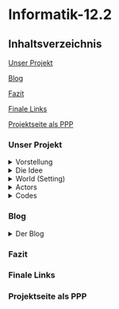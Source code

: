 # Informatik-12.2

## Inhaltsverzeichnis

[Unser Projekt](#1)

[Blog](#2)

[Fazit](#3)

[Finale Links](#4)

[Projektseite als PPP](#5)

### <a name="1"></a>Unser Projekt

<details>
<summary>Vorstellung</summary>
<br>
Das ist unser Projekt....
</details>

<details>
<summary>Die Idee</summary>
<br>
Unsere Idee ist es...
</details>

<details>
<summary>World (Setting) </summary>
<br>
Es spielt in einer Ader, die wir wie folgt programmiert haben...
</details>

<details>
<summary>Actors</summary>
<br>
  
## Antikörper

<p align="center">
  <img width="250" alt="Antikörper" src="https://user-images.githubusercontent.com/88386173/152698020-950b4e70-1960-4ee4-9d61-b14cc83ca149.PNG" />
</p>

<p align="center">
  <img width="250" alt="Antikörper feiern" src="https://user-images.githubusercontent.com/88386173/152698027-9227718a-9a21-4bc7-93e0-cc7d6330a031.PNG" />
</p>

## Corona Virus

<p align="center">
<img width="259" alt="Virus" src="https://user-images.githubusercontent.com/88386173/152698129-0ca5576c-3438-45a8-adbd-3b08ba420612.PNG" />
</p>
  
<p align="center">
<img width="259" alt="virus traurig" src="https://user-images.githubusercontent.com/88386173/152698284-aac60cfd-7d98-4179-b87f-f393aabc0e62.PNG" />
</p>
  
Virus, Aluhüte, Globulis....
</details>

<details>
<summary>Codes</summary>
<br>
Dies sind zusammengefasst unsere Codes:
</details>

### <a name="2"></a>Blog

<details>
<summary>Der Blog</summary>
<br>
  
## 21-12-2021
Unsere Gruppe hat heute angefangen, über neue Projekt Ideen nachzudenken. Anschließend haben wir recherchiert, welche Programme und Programmiersprachen für Anfänger geeignet sind. Dies war etwas schwierig, einfach wegen der Fülle an Auswahlmöglichkeiten, die online vorhandens sind. Mit Hilfe einer Beratung von Herrn Buhl haben wir uns dazu entschlossen, ein neues Coding Programm auszuprobieren und nicht mehr in Blocksprache zu coden, sondern uns an das "echte" Coden zu wagen. Schnell sind wir zu Greenfoot gelangt, ein für Ausbildungszwecke entwickeltes Programm, bei welchem man mit Java programmiert. Herr Buhl hat uns einen großen Teil der Stunde, die Basics von Greenfoot mit "Actors" und "Worlds" erklärt und wie diese miteinander interagieren und man programmiert.

## 22-12-2021
Wir haben  uns erste Spiele bei Greenfoot angeschaut, wie ein Raketenspiel, um das Prinzip dahinter besser zu verstehen.

## 11-01-2022

Heute hat sich Vanessa weiter mit Greenfoot beschäftigt. Nun wissen wir etwas mehr über Greenfoot und was / wieviel wir damit programmieren können. Wir überlegen weiterhin, was wir konkret mit Greenfoot machen wollen, weswegen wir uns weiterhin über dieses Programmier-Portal informiert haben und verschiedene Dinge damit ausprobiert haben. Am Ende der Stunde hat uns Herr Buhl ein Buch gegeben mit einer Einführung zu Greenfoot. Dieses hat Vanessa dann mit nach Hause genommen.

Erster Fortschritt:

![cakecode](https://user-images.githubusercontent.com/88386321/149143439-dc78d9d9-21ff-4080-a3c1-d8c94151a41a.PNG)
![mousecode](https://user-images.githubusercontent.com/88386321/149143135-7704f5c2-0cdf-4ff8-878f-937b58a161c5.PNG)
Erster Codes für zwei sich bewegende Objekte (Actors).

![restingactors](https://user-images.githubusercontent.com/88386321/149143188-e60a1076-9b70-44f7-af10-342fa5b1708d.PNG)
Objekte (Actors) in der Welt.

![runningactors](https://user-images.githubusercontent.com/88386321/149143281-abfe9a30-c43e-4e4d-95e9-94397fa81a41.PNG)
Die Objekte nachdem "Run" gedrückt wird. 

## 12-01-2022

Heute hat die Stunde etwas später begonnen (ca. 13:20). Da wir nicht so viel Zeit hatten, haben wir uns mit dem Buch beschäftigt, was uns Herrn Buhl am Tag zuvor gegeben hat, um Java und Greenfoot nach wie vor besser nachzuvollziehen. Schliesslich hat Vanessa angefangen, den vorgegebenen Tutorials folgend etwas neues auf Greenfoot zu programmieren. 
 
## 18-01-2022
Was haben wir gemacht?
  
## 19-01-2022
Wir haben eine Mindmap mit unseren Finalen Ideen für unser neues Projekt erstellt:

<p align="center">  
<img width="1010" alt="Informatik12 2" src="https://user-images.githubusercontent.com/88386173/152692115-733754d4-b3d2-42aa-a9e8-5ea66cd2479d.PNG" />
</p>
  
1. Idee: Ein Klavier programmieren, bei dem Töne erscheinen, wenn man verschiedene Tasten drückt. Zusätzlich kann man seine Werke aufnehmen und immer wieder abspielen, oder sogar die Art von Tönen verändern, wie in eine Orgel. 
2. Idee: Ein Spiel, in welchem man ein Antikörper ist, der einen Coronavirus jagt. Es spielt sich in einer Ader ab und das Ziel ist es, den Virus zu fangen. Dabei treten Hindernisse auf, wie statische Aluhüte, denen man ausweichen muss, oder Globulis, die auf einen geschossen werden. Wenn man eines von beiden berührt ist das Spiel vorbei.
  
Wir haben uns darauf geeinigt, die 2. Spielidee zu verwirklichen und sammeln nun Codes, die wir benötigen.
  
## 25-01-2022
Ausgefallen  

## 26-01-2022
Ausgefallen

## 01-02-2022
Vanessa hat angefangen das Spiel zu programmieren. Nachdem sie das Greenfoot Buch zum grössten Teil durchgelesen hat und Zuhause Videos zum Programm geschaut hat, hat sie probiert, ein "Test-Spiel" mit ähnlichen Funktionen zum geplanten Endspiel zu erstellen. Zunächst hat sie die drei Actors "pizza", "leaf" und "shots" in die Welt gesetzt. Dabei soll "pizza" die "Impfgegner" darstellen und "leaf" die "Impfung". Der Plan war, dass "pizza" den Actor "shots" beim drücken der Leertaste auf "leaf" schiesst. Dabei kann sich Pizza auch noch oben und nach unten bewegen.
  
![game(1)](https://user-images.githubusercontent.com/88386321/154082477-b08c25bf-9796-41f2-98ac-1d65115aed51.PNG)
Screen mit den Actors "pizza" und "leaf"
  
![game(2)](https://user-images.githubusercontent.com/88386321/154082674-6b0cf9e6-8f13-4abf-8ee1-a685c39c30a3.PNG)
Screen, nachdem "shots" geschossen wurde

Codes zum abschiessen von "shots":
![pizzacodes](https://user-images.githubusercontent.com/88386321/154083433-de33620e-d32b-4065-b185-f1709b1e6196.PNG)


## 02-02-2022
  
## 08-02-2022
Antonia hat zuhause, da sie krank war und in ein paar Stunden gefehlt hat, weiter gearbeitet. Zum einen hat sie Github aktualisiert und den Aufbau der Seite weiter ausgearbeitet. Dann hat sie im Greenfoot Buch erste Codes herausgesucht, die für unser Spiel nützlich sein könnten. Zuletzt hat sie unseren Spiel Hintergrund und die Charaktere gezeichnet, sodass wir diese ins Spiel einarbeiten können.
Farhat hat zuhause, da sie krank war, für Antonia und Vanessa mögliche Codes recherchiert für die Art von Spiel, die wir umsetzen wollen.
In der Stunde haben wir angefangen eine zweite Version von unserem Spiel zu programmieren. Der Unterschied zur anderen Version liegt dabei, dass sich der Protagonist nicht vor und zurückbewegt, sondern er sich ständig fortbewegt und man mit den links und rechts Tasten  nur der Winkel ändern kann. Zusätzlich zu der Steuerung haben wir auch schon den Antagonisten erstellt, welcher, wenn der Protagonist ihn berührt, verschwindet. Der Antagonist bewegt sich von alleine und völlig zufällig fortwärts und dreht um, wenn er den Bildschirmrand berührt. 
Bisher sind unsere actors nur durch "Platzsteller" besetzt, da die Bilder, die Antonia zuhause erstellt hat momentan noch nicht funktionieren. Sie haben, obwohl sie freigestellt sind, immer noch einen weißen Rand und erscheinend viel zu groß. Dieses Problem wollen wir noch lösen. 
  
<p align="center">
<img width="900" alt="code world" src="https://user-images.githubusercontent.com/88386173/153778984-662cd5d7-3dc2-49ce-9715-49a6f12ccd18.png" />
</p>
  
Das hier ist die Code Übersicht unserer World, in der das eigentliche Spiel stattfindet. Hier werden die beiden Charaktere Corona und Antigen zu Anfang des Spiels hinzugefügt. 
  
<p align="center">
<img width="900" alt="code antigen" src="https://user-images.githubusercontent.com/88386173/153778772-71122d78-4177-434e-9893-a7079ab405be.png" />
</p>
  
 Der obere Code bewirkt, dass sich der Protagonist bei rechter/linker Pfeiltaste jeweils um 3 Grad dreht. 
 Der untere Code bewirkt, dass  der Protagonist bei Berührung den Antagonist ("Corona") "isst", dieser also verschwindet.
 
 <p align="center">
<img width="900" alt="code corona" src="https://user-images.githubusercontent.com/88386173/153778885-a0d5b124-b583-4562-89bb-ec2eebcdf022.png" />
</p>

Dies sind die ersten Codes des Antagonisten "Corona". Der obere code ist dafür da, dass sich Corona fortbewegt und dabei sich in zufällig erstellten Winkeln dreht um die Richtung zu wechseln.
Die beiden unteren Codes beschreiben, wie zuvor erwähnt, dass  Corona, falls es den Rand berührt, abprallt und in die Genau andere Richtung (180 Grad) weiter bewegt.
  
<p align="center">
<img width="400" alt="world 1" src="https://user-images.githubusercontent.com/88386173/153779031-397eeaa0-ba1c-4ec3-8e6c-d07114397cb1.png" />
</p>
  
Und hier sieht man nun final unseren ersten Entwurf des Spieles. Das Mader-ähnliche Tier stellt den Gegner da, das K steuert der Spieler. Wichtig zu erwähnen ist hier, das alles, sowohl die Kostüme der actors als auch der Hintergrund bisher nur Platzhalter sind und sich noch ändern sollen.

## 09-02-2022
Vanessa und Antonia haben sich aufgeteilt und coden jeweils beide an einer der beiden App-Versionen weiter. Am Ende wollen wir dann die Funktionen, die uns am besten gefallen, zu einem Spiel zusammensetzen. 
So hat Vanessa weiter an einer "Schieß-Funktion" gecodet, die wir später für Hindernisse nutzen wollen, die auf unseren Protagonisten schießen, oder er kann auf diese schießen.
Antonia hat währenddessen eine zweite subworld erstellt und auf dieser einen Startbutton-actor eingeführt, bei welchem auf Knopfdruck das Spiel startet. Da Greenfoot andauernd abgestürzt ist, konnte sie ihn bisher nicht testen und muss dies nächste Stunde tun. Zuhause hat Antonia den GitHub für die letzten Tage geupdatet.
Zusatz: Vanessa und Antonia haben sich falsch verstanden und an zwei verschiedenen "Arten" des Spiels gearbeitet. Wir haben uns am Ende für die Version entschieden, in der wir als "Antigen" den Virus durch den Bildschirm jagen. Aufgrund dieses Missverständnis mussten sämtliche Codes, die Vanessa geschrieben hat verworfen werden. 
  
  Screenshots codes!

## 15-02-2022
Antonia hat einen Start Screen als neue World eingefügt, die als erstes erscheint, wenn man das Spiel startet. Darauf ist ein Actor mittig platziert, welcher wie ein Startknopf aussieht. Wenn man auf "Button" drückt, erscheint der Gaming Screen und der Coronavirus fängt schon an sich zu bewegen. 
Den Actor, den der Spieler selbst steuert, das Antigen, fängt erst an sich zu bewegen, wenn man die Eingabetaste klickt. Dies haben wir mit einer Boolean Funktion codiert, die immer false ist, außer wenn die Eingabetaste gedrückt wird. Und die Aktionen des Antigens arbeiten nur, wenn Boolean true ist. 
Nachdem dies eingestellt war, hat sich Antonia an die Einführung eines Hindernis promiert. Wir wollten Querdenker, sogenannte "Alu"s (wegen Aluhüte), die immer wieder random auftauchen und nach ein paar Sekunden wieder verschwinden. Wenn das Antigen gegen einen Alu stößt, ist das Spiel verloren.
Der Code sieht vor, dass  der Computer eine Zahl zwischen 0 und x random generieren soll. Ist diese Zahl 15, wird ein Alu an eine beliebige Stelle im Spiel platziert. Allerdings habe ich dazu noch nicht die Funktion erstellt, dass Alu nach ein paar Sekunden wieder verschwindet, weshalb ich in der Test- und Suchphase nach einer passenden Zahl, von Alus überschwemmt wurde. Doch nach ein paar Versuchen, habe ich eine gute Zahl gefunden, wo Alus in einem angemessenen Abstand spawnen.
  
<p align="center">
<img width="900" alt="startbutton" src="https://user-images.githubusercontent.com/88386173/156214139-04980902-3b87-42fd-bec8-1a2497f6e4b9.PNG" />
</p>
Dies ist der StartButton, der das Spiel startet.
  
  <p align="center">
<img width="900" alt="gegner" src="https://user-images.githubusercontent.com/88386173/156213672-2d6295b6-b3cb-4e48-82a2-829dd9057b8e.PNG" />
</p>
  
Dies ist der Code, damit Gegner nach einer zufälligen Zeit auftauchen und das Spiel verloren ist, wenn das Antigen Alu berührt.

Vanessa hat währendessen an der "Schiess-Funktion" des Spiels weitergearbeitet. In der Welt, wo "Pizza" das Antigen sein sollte und "Leaf" der gejagte Coronavirus, sollte Antigen erstmal die Möglichkeit haben, sich von oben nach unten auf dem Bildschirm zu bewegen, um den sich versetzt und automatisch hin und her bewegenden Virus abzuschiessen. Sie hat also zunächst an diese Funktion des Antigens gearbeitet. Der Spieler sollte in der Lage sein, sich mit den Pfeiltasten nach oben und unten zu bewegen.  
  
## 16-02-2022
Antonia hat heute den Start-Button auf dem Startscreen resized, da dieser viel zu groß war. Dazu hat sie die beiden End-Screens loose and win provisorisch erstellt und ins Spiel eingebettet. Bis zur nächsten Stunde will sie die endgültigen Screens für das Ende designen.   
Farhat war heute auch wieder da und schaut uns über die Schulter. Zusätzlich probiert sie sich selbst im programmieren und recherchiert im Internet nach nützlichen Codes.
Vanessa -> make actor disappear at edge
  
<p align="center">
<img width="900" alt="startbuttonsize" src="https://user-images.githubusercontent.com/88386173/156215523-88df1fe1-7f48-4fac-b59a-f9c46c3ac9d1.PNG" />
</p> 
Dieser Code passt die Größe des Buttons an.
  
## 22-02-2022
 Antonia hat bei den Alus (die Hindernisse) nun versucht einen Timer einzuführen. Wenn dieser abgelaufen ist, soll das spezifische Alu wieder verschwinden. Allerdings scheint irgendwo im Code ein Fehler zu liegen, den sie partout nicht finden kann. Denn anstatt nach einigen Sekunden zu veschwinden, verschwindet Alu sofort und taucht auch nie wieder auf. Da sie den Fehler im Code vorerst nicht finden kann, macht sie erstmal was anderes. Sie führt die endgültigen Loose- and Win-Screens ein. Dazu ändert sie vom Antigen das provisorische Kostüm (ein roter Kreis mit "K" drin) zu dem endgültigen Kostüm, dass sie extra zuhause gezeichnet hat.
  
## 23-02-2022
Herr Buhl hat Vanessa und Antonia eine weitere, ausführlichere Ausführung in Greenfoot gegeben und ihnen weitere Codes und Möglichkeiten präsentiert. Auch hat er den Fehler in Antonias Alu-Timer gefunden (ein ";", wo es nicht hingehörte). Der Code funktioniert nun also.
  
<p align="center">
<img width="900" alt="timer" src="https://user-images.githubusercontent.com/88386173/156214506-92c66ef4-94ee-4874-b7e4-75f6f6990f08.PNG" />
</p>
  
Das fehlerhafte Simokolon kann man in der if Funktion sehen. Ohne dieses funktioniert der Code.
  
## 01-03-2022
Antonia hat zuhause den GitHub aktualisiert und die Sachen eingetragen, die sie in den letzten 2 Wochen programmiert hat. Sie hat auch einen neuen Start-Screen designt. Im Unterricht hat sie dann direkt den neuen Start-Screen eingeführt. Dann hat sie eine kleine Animation programmiert, die abläuft, nachdem man den StartButton gedrückt hat (dieser verschwindet dann). Eine Spritze erscheint im Bild und bewegt sich nach links. An einer bestimmten Koordinate (X/Y), setzt sie ein Antigen in die Welt (der Körper ist nun geimpft). Die Spritze bewegt sich weiter, bis sie den linken Rand berührt, dann öffnet sich das eigentliche Spiel. Nachdem dies funktioniert hat, hat sie das provisorische Corona Kostüm gegen das Echte ausgetauscht. Danach wurden alle Actors so unbenannt, dass sie am Anfang großgeschrieben werden und dementsprechend die Codes noch überarbeitet.
Farhat hat als erstes nach einem Bild für unseren Alu-Actor gesucht. Danach hat sie auch gecodet. Sie hat ausprobiert, wie man Soundeffekte bei bestimmten Interaktionen und allgemein eine Melodie im Hintergrund einrichten kann. Dies wollen wir, wenn die Zeit es zulässt, noch auf unser Spiel übertragen.
Vanessa:
Zum Schluss der Stunde haben wir das Erste Mal probiert, die seperat programmierten Codes zusammenzufügen. Dies heißt konkret, dass wir Alu nun auch schießen lassen wollen. Die Codes an sich haben keine Fehler, aber sie funktionieren zusammen nicht so gut, wie einzeln. Wir werden nun versuchen den Fehler zu finden. Sonst haben wir die Idee, das wir 1 statischen Alu zusätzlich einführen, der immer da ist, und als einziger schießt. 

<p align="center">
<img width="900" alt="neuerbutton" src="https://user-images.githubusercontent.com/88386173/156214849-93ae399c-836e-4dd4-a684-2fcf001d4ec2.PNG" />
</p> 
  
Der StartButton wurde für die Animation am Anfang umfunktioniert. Wenn dieser geklickt wird erscheint nun nicht direkt die Game-World, sondern der Knopf verschwindet und eine Spritze erscheint. 
 
<p align="center">
<img width="900" alt="Spritzecode" src="https://user-images.githubusercontent.com/88386173/156215546-19f20811-6cd7-43c5-9f5f-dd658dcce9c3.PNG" />
</p> 

## 02-03-2022
  
  
</details>
  

### <a name="3"></a>Fazit

### <a name="4"></a>Finale Links

### <a name="5"></a>Projektseite als PPP


